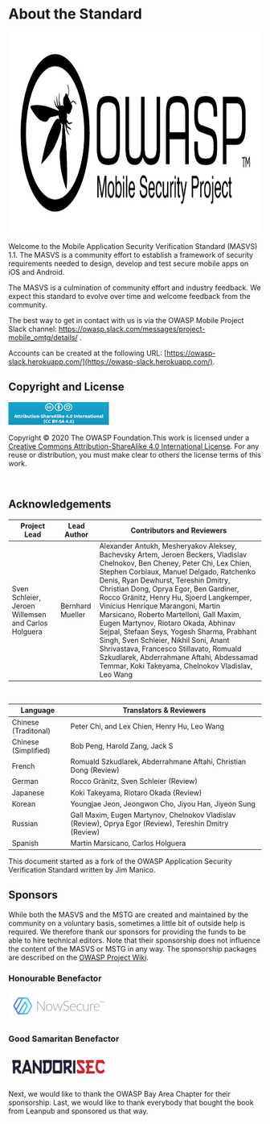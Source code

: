 # About the Standard

<img src="images/OWASP_logo.png" title="OWASP LOGO" width="1100px" height="400px" />

Welcome to the Mobile Application Security Verification Standard (MASVS) 1.1. The MASVS is a community effort to establish a framework of security requirements needed to design, develop and test secure mobile apps on iOS and Android.

The MASVS is a culmination of community effort and industry feedback. We expect this standard to evolve over time and welcome feedback from the community.

The best way to get in contact with us is via the OWASP Mobile Project Slack channel: <https://owasp.slack.com/messages/project-mobile_omtg/details/> .

Accounts can be created at the following URL: [https://owasp-slack.herokuapp.com/](https://owasp-slack.herokuapp.com/).

## Copyright and License

[<img src="images/CC-license.png" title="License" width="200px" height="45px" />](https://creativecommons.org/licenses/by-sa/4.0/)

Copyright © 2020 The OWASP Foundation.This work is licensed under a [Creative Commons Attribution-ShareAlike 4.0 International License](https://creativecommons.org/licenses/by-sa/4.0/). For any reuse or distribution, you must make clear to others the license terms of this work.

<div style="page-break-after: always; visibility: hidden">
\pagebreak
</div>

## Acknowledgements

| Project Lead | Lead Author | Contributors and Reviewers
| ------- | --- | ----------------- |
| Sven Schleier, Jeroen Willemsen and Carlos Holguera | Bernhard Mueller | Alexander Antukh, Mesheryakov Aleksey, Bachevsky Artem, Jeroen Beckers, Vladislav Chelnokov, Ben Cheney, Peter Chi, Lex Chien, Stephen Corbiaux, Manuel Delgado, Ratchenko Denis, Ryan Dewhurst, Tereshin Dmitry, Christian Dong, Oprya Egor, Ben Gardiner, Rocco Gränitz, Henry Hu, Sjoerd Langkemper, Vinícius Henrique Marangoni, Martin Marsicano, Roberto Martelloni, Gall Maxim, Eugen Martynov, Riotaro Okada, Abhinav Sejpal, Stefaan Seys, Yogesh Sharma, Prabhant Singh, Sven Schleier, Nikhil Soni, Anant Shrivastava, Francesco Stillavato, Romuald Szkudlarek, Abderrahmane Aftahi, Abdessamad Temmar, Koki Takeyama, Chelnokov Vladislav, Leo Wang |

<br/>

| Language | Translators & Reviewers |
| --- | ------------------------------ |
| Chinese (Traditonal) | Peter Chi, and Lex Chien, Henry Hu, Leo Wang |
| Chinese (Simplified) | Bob Peng, Harold Zang, Jack S |
| French | Romuald Szkudlarek, Abderrahmane Aftahi, Christian Dong (Review) |
| German | Rocco Gränitz, Sven Schleier (Review) |
| Japanese | Koki Takeyama, Riotaro Okada (Review) |
| Korean | Youngjae Jeon, Jeongwon Cho, Jiyou Han, Jiyeon Sung |
| Russian | Gall Maxim, Eugen Martynov, Chelnokov Vladislav (Review), Oprya Egor (Review), Tereshin Dmitry (Review) |
| Spanish | Martin Marsicano, Carlos Holguera |

This document started as a fork of the OWASP Application Security Verification Standard written by Jim Manico.

## Sponsors

While both the MASVS and the MSTG are created and maintained by the community on a voluntary basis, sometimes a little bit of outside help is required. We therefore thank our sponsors for providing the funds to be able to hire technical editors. Note that their sponsorship does not influence the content of the MASVS or MSTG in any way. The sponsorship packages are described on the [OWASP Project Wiki](https://www.owasp.org/index.php/OWASP_Mobile_Security_Testing_Guide#tab=Sponsorship_Packages "OWASP Mobile Security Testing Guide Sponsorship Packages").

### Honourable Benefactor

[<img src="images/NowSecure_logo.png" title="NowSecure" width="200px" height="58px" />](https://www.nowsecure.com/ "NowSecure")

### Good Samaritan Benefactor

[<img src="images/Randorisec_logo.png" title="Randorisec" width="200px" height="58px" />](https://www.randorisec.fr/ "RandoriSec")

Next, we would like to thank the OWASP Bay Area Chapter for their sponsorship. Last, we would like to thank everybody that bought the book from Leanpub and sponsored us that way.
